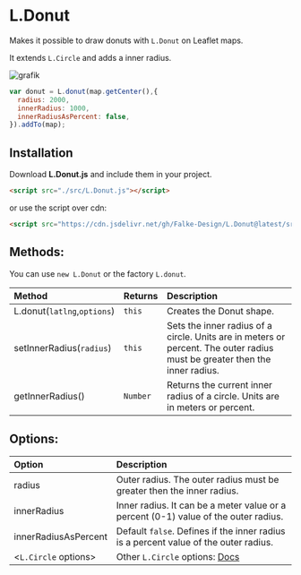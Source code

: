 # L.Donut

Makes it possible to draw donuts with `L.Donut` on Leaflet maps. 

It extends `L.Circle` and adds a inner radius.

![grafik](https://user-images.githubusercontent.com/19800037/139536038-b0d85d7d-461c-490f-94a9-5956677bab0b.png)


```js
var donut = L.donut(map.getCenter(),{
  radius: 2000,
  innerRadius: 1000,
  innerRadiusAsPercent: false,
}).addTo(map);
```

## Installation

Download **L.Donut.js** and include them in your project.
```html
<script src="./src/L.Donut.js"></script>
```
or use the script over cdn:
```html
<script src="https://cdn.jsdelivr.net/gh/Falke-Design/L.Donut@latest/src/L.Donut.js"></script>
```

## Methods:

You can use `new L.Donut` or the factory `L.donut`.

| Method                              | Returns   | Description                                                                                                                |
| :---------------------------------- | :-------- | :------------------------------------------------------------------------------------------------------------------------- |
| L.donut(`latlng`,`options`)         | `this`    | Creates the Donut shape.                                                                                                   |
| setInnerRadius(`radius`)            | `this`    | Sets the inner radius of a circle. Units are in meters or percent. The outer radius must be greater then the inner radius. |
| getInnerRadius()                    | `Number`  | Returns the current inner radius of a circle. Units are in meters or percent.                                              |

## Options:

| Option                              | Description                                                                               |
| :---------------------------------- | :---------------------------------------------------------------------------------------- |
| radius                              | Outer radius. The outer radius must be greater then the inner radius.                     |
| innerRadius                         | Inner radius. It can be a meter value or a percent (0-1) value of the outer radius.       |
| innerRadiusAsPercent                | Default `false`. Defines if the inner radius is a percent value of the outer radius.      |
| <`L.Circle` options>                | Other `L.Circle` options: [Docs](https://leafletjs.com/reference-1.7.1.html#circle)       |
